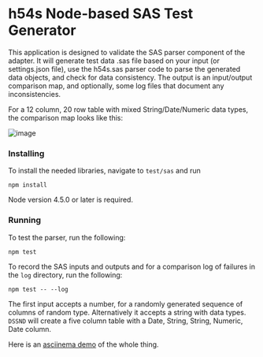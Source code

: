 # h54s Node-based SAS Test Generator

This application is designed to validate the SAS parser component of the adapter. It will generate test data .sas file based on your input (or settings.json file), use the h54s.sas parser code to parse the generated data objects, and check for data consistency. The output is an input/output comparison map, and optionally, some log files that document any inconsistencies. 

For a 12 column, 20 row table with mixed String/Date/Numeric data types, the comparison map looks like this:

![image](https://cloud.githubusercontent.com/assets/11962123/19016197/2f3d3290-880b-11e6-9c19-1ca5d740dc97.png)


### Installing 

To install the needed libraries, navigate to `test/sas` and run

```npm install```

Node version 4.5.0 or later is required.

### Running

To test the parser, run the following:

```npm test```

To record the SAS inputs and outputs and for a comparison log of failures in the `log` directory, run the following:

```npm test -- --log```

The first input accepts a number, for a randomly generated sequence of columns of random type. Alternatively it accepts a string with data types. `DSSND` will create a five column table with a Date, String, String, Numeric, Date column.

Here is an [asciinema demo](https://asciinema.org/a/08v4c1tecnmtgahwmcuds65zv)  of the whole thing. 


